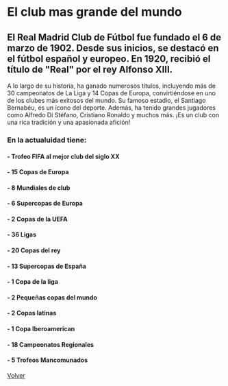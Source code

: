 # El club mas grande del mundo
## El Real Madrid Club de Fútbol fue fundado el 6 de marzo de 1902. Desde sus inicios, se destacó en el fútbol español y europeo. En 1920, recibió el título de "Real" por el rey Alfonso XIII. 
A lo largo de su historia, ha ganado numerosos títulos, incluyendo más de 30 campeonatos de La Liga y 14 Copas de Europa, convirtiéndose en uno de los clubes más exitosos del mundo. 
Su famoso estadio, el Santiago Bernabéu, es un ícono del deporte. Además, ha tenido grandes jugadores como Alfredo Di Stéfano, Cristiano Ronaldo y muchos más. ¡Es un club con una rica tradición y una apasionada afición!


### En la actualuidad tiene:  

####                  - Trofeo FIFA al mejor club del siglo XX
####                  - 15 Copas de Europa
####                  - 8 Mundiales de club 
####                  - 6 Supercopas de Europa
####                  - 2 Copas de la UEFA
####                  - 36 Ligas
####                  - 20 Copas del rey
####                  - 13 Supercopas de España
####                  - 1 Copa de la liga 
####                  - 2 Pequeñas copas del mundo
####                  - 2 Copas latinas
####                  - 1 Copa Iberoamerican
####                  - 18 Campeonatos Regionales
####                  - 5 Trofeos Mancomunados

[Volver](https://github.com/Marcos-pro17/Real-Madrid.es/blob/main/README.md) 
